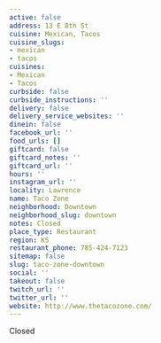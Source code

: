 ```yaml
---
active: false
address: 13 E 8th St
cuisine: Mexican, Tacos
cuisine_slugs:
- mexican
- tacos
cuisines:
- Mexican
- Tacos
curbside: false
curbside_instructions: ''
delivery: false
delivery_service_websites: ''
dinein: false
facebook_url: ''
food_urls: []
giftcard: false
giftcard_notes: ''
giftcard_url: ''
hours: ''
instagram_url: ''
locality: Lawrence
name: Taco Zone
neighborhood: Downtown
neighborhood_slug: downtown
notes: Closed
place_type: Restaurant
region: KS
restaurant_phone: 785-424-7123
sitemap: false
slug: taco-zone-downtown
social: ''
takeout: false
twitch_url: ''
twitter_url: ''
website: http://www.thetacozone.com/
---
```


Closed